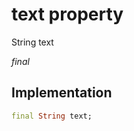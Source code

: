 


# text property







String text
  
_<span class="feature">final</span>_






## Implementation

```dart
final String text;
```







